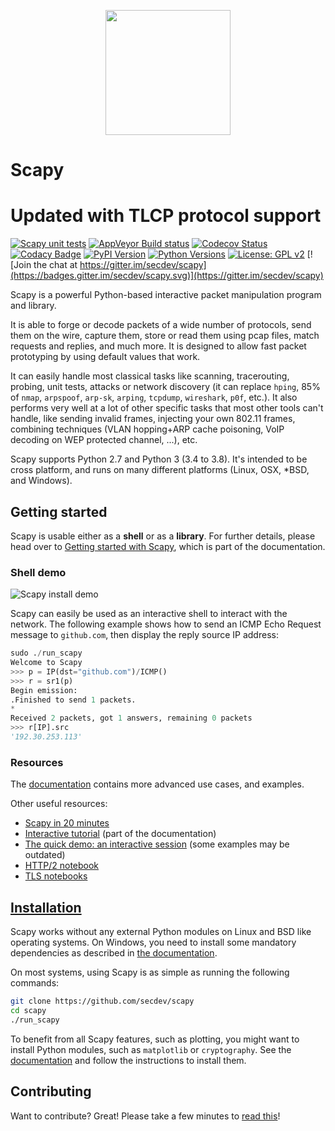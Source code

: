 <p align="center">
<img src="doc/scapy_logo.png" width=200>
</p>

<!-- start_ppi_description -->

# Scapy

# Updated with TLCP protocol support

[![Scapy unit tests](https://github.com/secdev/scapy/workflows/Scapy%20unit%20tests/badge.svg?event=push)](https://github.com/secdev/scapy/actions?query=workflow%3A%22Scapy+unit+tests%22+branch%3Amaster+event%3Apush) <!-- ignore_ppi -->
[![AppVeyor Build status](https://ci.appveyor.com/api/projects/status/os03daotfja0wtp7/branch/master?svg=true)](https://ci.appveyor.com/project/secdev/scapy/branch/master) <!-- ignore_ppi -->
[![Codecov Status](https://codecov.io/gh/secdev/scapy/branch/master/graph/badge.svg)](https://codecov.io/gh/secdev/scapy) <!-- ignore_ppi -->
[![Codacy Badge](https://api.codacy.com/project/badge/Grade/30ee6772bb264a689a2604f5cdb0437b)](https://www.codacy.com/app/secdev/scapy) <!-- ignore_ppi -->
[![PyPI Version](https://img.shields.io/pypi/v/scapy.svg)](https://pypi.python.org/pypi/scapy/)
[![Python Versions](https://img.shields.io/pypi/pyversions/scapy.svg)](https://pypi.python.org/pypi/scapy/)
[![License: GPL v2](https://img.shields.io/badge/License-GPL%20v2-blue.svg)](LICENSE)
[![Join the chat at https://gitter.im/secdev/scapy](https://badges.gitter.im/secdev/scapy.svg)](https://gitter.im/secdev/scapy) <!-- ignore_ppi -->

Scapy is a powerful Python-based interactive packet manipulation program and
library.

It is able to forge or decode packets of a wide number of protocols, send them
on the wire, capture them, store or read them using pcap files, match requests
and replies, and much more. It is designed to allow fast packet prototyping by
using default values that work.

It can easily handle most classical tasks like scanning, tracerouting, probing,
unit tests, attacks or network discovery (it can replace `hping`, 85% of `nmap`,
`arpspoof`, `arp-sk`, `arping`, `tcpdump`, `wireshark`, `p0f`, etc.). It also
performs very well at a lot of other specific tasks that most other tools can't
handle, like sending invalid frames, injecting your own 802.11 frames, combining
techniques (VLAN hopping+ARP cache poisoning, VoIP decoding on WEP protected
channel, ...), etc.

Scapy supports Python 2.7 and Python 3 (3.4 to 3.8). It's intended to
be cross platform, and runs on many different platforms (Linux, OSX,
\*BSD, and Windows).

## Getting started

Scapy is usable either as a **shell** or as a **library**.
For further details, please head over to [Getting started with Scapy](https://scapy.readthedocs.io/en/latest/introduction.html), which is part of the documentation.

### Shell demo

![Scapy install demo](https://secdev.github.io/files/doc/animation-scapy-install.svg)

Scapy can easily be used as an interactive shell to interact with the network.
The following example shows how to send an ICMP Echo Request message to
`github.com`, then display the reply source IP address:

```python
sudo ./run_scapy
Welcome to Scapy
>>> p = IP(dst="github.com")/ICMP()
>>> r = sr1(p)
Begin emission:
.Finished to send 1 packets.
*
Received 2 packets, got 1 answers, remaining 0 packets
>>> r[IP].src
'192.30.253.113'
```

### Resources

The [documentation](https://scapy.readthedocs.io/en/latest/) contains more
advanced use cases, and examples.

Other useful resources:

-   [Scapy in 20 minutes](https://github.com/secdev/scapy/blob/master/doc/notebooks/Scapy%20in%2015%20minutes.ipynb)
-   [Interactive tutorial](https://scapy.readthedocs.io/en/latest/usage.html#interactive-tutorial) (part of the documentation)
-   [The quick demo: an interactive session](https://scapy.readthedocs.io/en/latest/introduction.html#quick-demo)
(some examples may be outdated)
-   [HTTP/2 notebook](https://github.com/secdev/scapy/blob/master/doc/notebooks/HTTP_2_Tuto.ipynb)
-   [TLS notebooks](https://github.com/secdev/scapy/blob/master/doc/notebooks/tls)

## [Installation](https://scapy.readthedocs.io/en/latest/installation.html)

Scapy works without any external Python modules on Linux and BSD like operating
systems. On Windows, you need to install some mandatory dependencies as
described in [the
documentation](http://scapy.readthedocs.io/en/latest/installation.html#windows).

On most systems, using Scapy is as simple as running the following commands:

```bash
git clone https://github.com/secdev/scapy
cd scapy
./run_scapy
```

To benefit from all Scapy features, such as plotting, you might want to install
Python modules, such as `matplotlib` or `cryptography`. See the
[documentation](http://scapy.readthedocs.io/en/latest/installation.html) and
follow the instructions to install them.

<!-- stop_ppi_description -->

## Contributing

Want to contribute? Great! Please take a few minutes to
[read this](CONTRIBUTING.md)!
